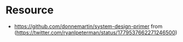 # Resource
* https://github.com/donnemartin/system-design-primer from (https://twitter.com/ryanlpeterman/status/1779537662271246500)